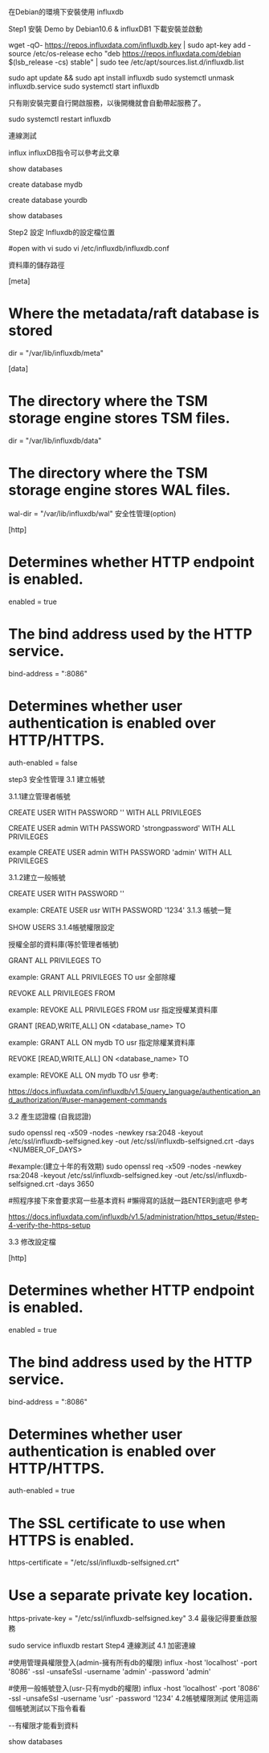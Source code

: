 在Debian的環境下安裝使用 influxdb

Step1 安裝
Demo by Debian10.6 & influxDB1
下載安裝並啟動

wget -qO- https://repos.influxdata.com/influxdb.key | sudo apt-key add -
source /etc/os-release
echo "deb https://repos.influxdata.com/debian $(lsb_release -cs) stable" | sudo tee /etc/apt/sources.list.d/influxdb.list

sudo apt update && sudo apt install influxdb
sudo systemctl unmask influxdb.service
sudo systemctl start influxdb

只有剛安裝完要自行開啟服務，以後開機就會自動帶起服務了。

sudo systemctl restart influxdb

連線測試

influx
 influxDB指令可以參考此文章

show databases

create database mydb

create database yourdb

show databases


Step2 設定
Influxdb的設定檔位置

#open with vi
sudo vi /etc/influxdb/influxdb.conf

資料庫的儲存路徑

[meta]

  # Where the metadata/raft database is stored

  dir = "/var/lib/influxdb/meta"

[data]

  # The directory where the TSM storage engine stores TSM files.

  dir = "/var/lib/influxdb/data"

  # The directory where the TSM storage engine stores WAL files.

  wal-dir = "/var/lib/influxdb/wal"
安全性管理(option)

[http]

  # Determines whether HTTP endpoint is enabled.

  enabled = true

  # The bind address used by the HTTP service.

  bind-address = ":8086"

  # Determines whether user authentication is enabled over HTTP/HTTPS.

  auth-enabled = false

step3 安全性管理
3.1 建立帳號

3.1.1建立管理者帳號

CREATE USER <username> WITH PASSWORD '<password>' WITH ALL PRIVILEGES

CREATE USER admin WITH PASSWORD 'strongpassword' WITH ALL PRIVILEGES

example
CREATE USER admin WITH PASSWORD 'admin' WITH ALL PRIVILEGES

3.1.2建立一般帳號

CREATE USER <username> WITH PASSWORD '<password>'

example:
CREATE USER usr WITH PASSWORD '1234'
3.1.3 帳號一覽

SHOW USERS
3.1.4帳號權限設定

授權全部的資料庫(等於管理者帳號)

GRANT ALL PRIVILEGES TO <username>

example:
GRANT ALL PRIVILEGES TO usr
全部除權

REVOKE ALL PRIVILEGES FROM <username>

example:
REVOKE ALL PRIVILEGES FROM usr
指定授權某資料庫

GRANT [READ,WRITE,ALL] ON <database_name> TO <username>

example:
GRANT ALL ON mydb TO usr
指定除權某資料庫

REVOKE [READ,WRITE,ALL] ON <database_name> TO <username>

example:
REVOKE ALL ON mydb TO usr
參考:

https://docs.influxdata.com/influxdb/v1.5/query_language/authentication_and_authorization/#user-management-commands

 

3.2 產生認證檔 (自我認證)

sudo openssl req -x509 -nodes -newkey rsa:2048 -keyout /etc/ssl/influxdb-selfsigned.key -out /etc/ssl/influxdb-selfsigned.crt -days <NUMBER_OF_DAYS>

#example:(建立十年的有效期)
sudo openssl req -x509 -nodes -newkey rsa:2048 -keyout /etc/ssl/influxdb-selfsigned.key -out /etc/ssl/influxdb-selfsigned.crt -days 3650

#照程序接下來會要求寫一些基本資料
#懶得寫的話就一路ENTER到底吧
參考

https://docs.influxdata.com/influxdb/v1.5/administration/https_setup/#step-4-verify-the-https-setup

3.3 修改設定檔

[http]

  # Determines whether HTTP endpoint is enabled.
  enabled = true

  # The bind address used by the HTTP service.
  bind-address = ":8086"


  # Determines whether user authentication is enabled over HTTP/HTTPS.
  auth-enabled = true

  # The SSL certificate to use when HTTPS is enabled.
  https-certificate = "/etc/ssl/influxdb-selfsigned.crt"

  # Use a separate private key location.
  https-private-key = "/etc/ssl/influxdb-selfsigned.key"
3.4 最後記得要重啟服務

sudo service influxdb restart
Step4 連線測試
4.1 加密連線

#使用管理員權限登入(admin-擁有所有db的權限)
influx -host 'localhost' -port '8086' -ssl -unsafeSsl -username 'admin' -password 'admin'

#使用一般帳號登入(usr-只有mydb的權限)
influx -host 'localhost' -port '8086' -ssl -unsafeSsl -username 'usr' -password '1234'
4.2帳號權限測試 使用這兩個帳號測試以下指令看看

--有權限才能看到資料

show databases
 
